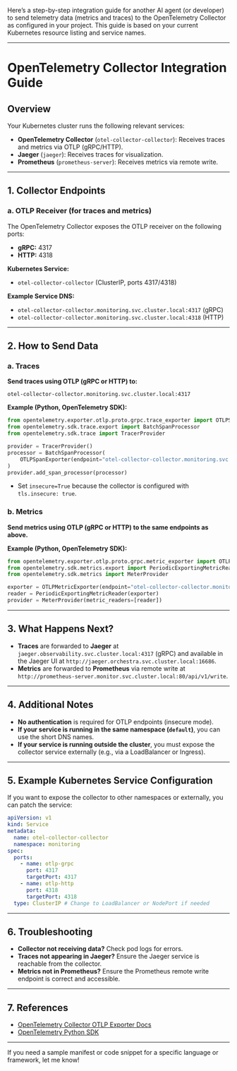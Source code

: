 Here’s a step-by-step integration guide for another AI agent (or developer) to send telemetry data (metrics and traces) to the OpenTelemetry Collector as configured in your project. This guide is based on your current Kubernetes resource listing and service names.

---

# OpenTelemetry Collector Integration Guide

## Overview

Your Kubernetes cluster runs the following relevant services:
- **OpenTelemetry Collector** (`otel-collector-collector`): Receives traces and metrics via OTLP (gRPC/HTTP).
- **Jaeger** (`jaeger`): Receives traces for visualization.
- **Prometheus** (`prometheus-server`): Receives metrics via remote write.

---

## 1. Collector Endpoints

### a. OTLP Receiver (for traces and metrics)
The OpenTelemetry Collector exposes the OTLP receiver on the following ports:
- **gRPC:** 4317
- **HTTP:** 4318

**Kubernetes Service:**
- `otel-collector-collector` (ClusterIP, ports 4317/4318)

**Example Service DNS:**
- `otel-collector-collector.monitoring.svc.cluster.local:4317` (gRPC)
- `otel-collector-collector.monitoring.svc.cluster.local:4318` (HTTP)

---

## 2. How to Send Data

### a. Traces

**Send traces using OTLP (gRPC or HTTP) to:**
```
otel-collector-collector.monitoring.svc.cluster.local:4317
```

**Example (Python, OpenTelemetry SDK):**
```python
from opentelemetry.exporter.otlp.proto.grpc.trace_exporter import OTLPSpanExporter
from opentelemetry.sdk.trace.export import BatchSpanProcessor
from opentelemetry.sdk.trace import TracerProvider

provider = TracerProvider()
processor = BatchSpanProcessor(
    OTLPSpanExporter(endpoint="otel-collector-collector.monitoring.svc.cluster.local:4317", insecure=True)
)
provider.add_span_processor(processor)
```
- Set `insecure=True` because the collector is configured with `tls.insecure: true`.

### b. Metrics

**Send metrics using OTLP (gRPC or HTTP) to the same endpoints as above.**

**Example (Python, OpenTelemetry SDK):**
```python
from opentelemetry.exporter.otlp.proto.grpc.metric_exporter import OTLPMetricExporter
from opentelemetry.sdk.metrics.export import PeriodicExportingMetricReader
from opentelemetry.sdk.metrics import MeterProvider

exporter = OTLPMetricExporter(endpoint="otel-collector-collector.monitoring.svc.cluster.local:4317", insecure=True)
reader = PeriodicExportingMetricReader(exporter)
provider = MeterProvider(metric_readers=[reader])
```

---

## 3. What Happens Next?

- **Traces** are forwarded to **Jaeger** at `jaeger.observability.svc.cluster.local:4317` (gRPC) and available in the Jaeger UI at `http://jaeger.orchestra.svc.cluster.local:16686`.
- **Metrics** are forwarded to **Prometheus** via remote write at `http://prometheus-server.monitor.svc.cluster.local:80/api/v1/write`.

---

## 4. Additional Notes

- **No authentication** is required for OTLP endpoints (insecure mode).
- **If your service is running in the same namespace (`default`)**, you can use the short DNS names.
- **If your service is running outside the cluster**, you must expose the collector service externally (e.g., via a LoadBalancer or Ingress).

---

## 5. Example Kubernetes Service Configuration

If you want to expose the collector to other namespaces or externally, you can patch the service:
```yaml
apiVersion: v1
kind: Service
metadata:
  name: otel-collector-collector
  namespace: monitoring
spec:
  ports:
    - name: otlp-grpc
      port: 4317
      targetPort: 4317
    - name: otlp-http
      port: 4318
      targetPort: 4318
  type: ClusterIP # Change to LoadBalancer or NodePort if needed
```

---

## 6. Troubleshooting

- **Collector not receiving data?** Check pod logs for errors.
- **Traces not appearing in Jaeger?** Ensure the Jaeger service is reachable from the collector.
- **Metrics not in Prometheus?** Ensure the Prometheus remote write endpoint is correct and accessible.

---

## 7. References

- [OpenTelemetry Collector OTLP Exporter Docs](https://opentelemetry.io/docs/collector/configuration/#otlp)
- [OpenTelemetry Python SDK](https://opentelemetry.io/docs/instrumentation/python/exporters/)

---

If you need a sample manifest or code snippet for a specific language or framework, let me know!